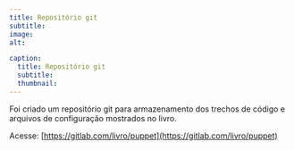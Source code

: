 ```yaml
---
title: Repositório git
subtitle:
image:
alt:

caption:
  title: Repositório git
  subtitle:
  thumbnail:
---
```

Foi criado um repositório git para armazenamento dos trechos de código e arquivos de configuração mostrados no livro.

Acesse: [https://gitlab.com/livro/puppet](https://gitlab.com/livro/puppet)